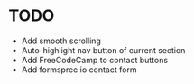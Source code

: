 # TODO

* Add smooth scrolling
* Auto-highlight nav button of current section
* Add FreeCodeCamp to contact buttons
* Add formspree.io contact form
